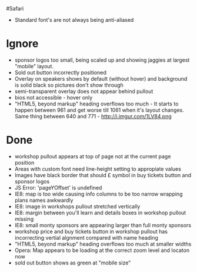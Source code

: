 #Safari

- Standard font's are not always being anti-aliased


# Ignore

- sponsor logos too small, being scaled up and showing jaggies at largest "mobile" layout.
- Sold out button incorrectly positioned
- Overlay on speakers shows by default (without hover) and background is solid black so pictures don't show through
- semi-transparent overlay does not appear behind pullout
- bios not accessible - hover only
- "HTML5, beyond markup" heading overflows too much - It starts to happen between 961
  and get worse till 1061 when it's layout changes. Same thing between 640 and 771 - http://i.imgur.com/1LV84.png


# Done

- workshop pullout appears at top of page not at the current page position
- Areas with custom font need line-height setting to appropiate values
- Images have black border that should £ symbol in buy tickets button and sponsor logos
- JS Error: 'pageYOffset' is undefined
- IE8: map is too wide causing info columns to be too narrow wrapping plans names awkwardly
- IE8: image in workshops pullout stretched vertically
- IE8: margin between you'll learn and details boxes in workshop pullout missing
- IE8: small monty sponsors are appearing larger than full monty sponsors
- workshop price and buy tickets button in workshop pullout has incorrecting vertial algnment compared with name heading
- "HTML5, beyond markup" heading overflows too much at smaller widths
- Opera: Map appears to be loading at the correct zoom level and locaton now
- sold out button shows as green at "mobile size"